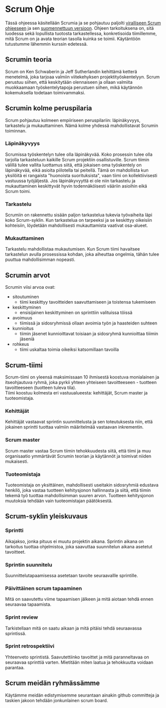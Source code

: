 # Scrum Ohje

Tässä ohjeessa käsitellään Scrumia ja se pohjautuu paljolti [viralliseen Scrum ohjeeseen](https://scrumguides.org/scrum-guide.html "The 2020 Scrum Guide") ja sen [suomennettuun versioon](https://scrumguides.org/docs/scrumguide/v2020/2020-Scrum-Guide-Finnish.pdf "Scrum ohje suomennettuna"). Ohjeen tarkoituksena on, sitä luodessa sekä lopullista tuotosta tarkastellessa, konkretisoida tiimillemme, mitä Scrum on ja avata teorian tasolla kuinka se toimii. Käytäntöön tutustumme lähemmin kurssin edetessä.

## Scrumin teoria

Scrum on Ken Schwaberin ja Jeff Sutherlandin kehittämä ketterä menetelmä, joka tarjoaa valmiin viitekehyksen projektityöskentelyyn. Scrum perustuu siihen, että keskitytään olennaiseen ja ollaan valmiita muokkaamaan työskentelytapoja perustuen siihen, mikä käytännön kokemuksella todetaan toimivammaksi.

## Scrumin kolme peruspilaria

Scrum pohjautuu kolmeen empiiriseen peruspilariin: läpinäkyvyys, tarkastelu ja mukauttaminen. Nämä kolme yhdessä mahdollistavat Scrumin toiminnan.

### Läpinäkyvyys

Scrumissa työskentelyn tulee olla läpinäkyvää. Koko prosessin tulee olla tarjolla tarkasteluun kaikille Scrum projektiin osallistuville. Scrum tiimin välillä tulee vallita luottamus siitä, että jokaisen oma työskentely on läpinäkyvää, eikä asioita piilotella tai peitellä. Tämä on mahdollista kun yksilöitä ei rangaista "huonoista suorituksista", vaan tiimi on kollektiivisesti vastuussa työjäljestä. Jos läpinäkyvyyttä ei ole niin tarkastelu ja mukauttaminen keskittyvät hyvin todennäköisesti vääriin asioihin eikä Scrum toimi.

### Tarkastelu

Scrumiin on rakennettu sisään paljon tarkastelua tukevia työvaiheita läpi koko Scrum-syklin. Kun tarkastelua on tarpeeksi ja se keskittyy oikeisiin kohteisiin, löydetään mahdollisesti mukauttamista vaativat osa-alueet.

### Mukauttaminen

Tarkastelu mahdollistaa mukautumisen. Kun Scrum tiimi havaitsee tarkastelun avulla prosessissa kohdan, joka aiheuttaa ongelmia, tähän tulee puuttua mahdollisimman nopeasti.

## Scrumin arvot

Scrumin viisi arvoa ovat:

- sitoutuminen
  - tiimi keskittyy tavoitteiden saavuttamiseen ja toistensa tukemiseen
- keskittyminen
  - ensisijainen keskittyminen on sprinttiin valituissa töissä
- avoimuus
  - tiimissä ja sidosryhmissä ollaan avoimia työn ja haasteiden suhteen
- kunnioitus
  - tiimin jäsenet kunnioittavat toisiaan ja sidosryhmä kunnioittaa tiiimin jäseniä
- rohkeus
  - tiimi uskaltaa toimia oikeiksi katsomillaan tavoilla

## Scrum-tiimi

Scrum-tiimi on yleensä maksimissaan 10 ihmisestä koostuva monialainen ja
itseohjautuva ryhmä, joka pyrkii yhteen yhteiseen tavoitteeseen - tuotteen
tavoitteeseen (tuotteen tuleva tila).  
Tiimi koostuu kolmesta eri vastuualueesta: kehittäjät, Scrum master ja tuoteomistaja.

### Kehittäjät

Kehittäjät vastaavat sprintin suunnittelusta ja sen toteutuksesta niin,
että jokainen sprintti tuottaa valmiin määritelmää vastaavan inkrementin.

### Scrum master

Scrum master vastaa Scrum tiimin tehokkuudesta siitä, että tiimi ja muu
organisaatio ymmärtävät Scrumin teorian ja käytännöt ja toimivat niiden mukaisesti.

### Tuoteomistaja

Tuoteomistaja on yksittäinen, mahdollisesti useitakin sidosryhmiä edustava henkilö,
joka vastaa tuotteen kehitysjonon hallinnasta ja siitä, että tiimin tekemä työ
tuottaa mahdollisimman suuren arvon. Tuotteen kehitysjonon muutoksia tehdään vain
tuoteomistajan päätöksestä.

## Scrum-syklin yleiskuvaus

### Sprintti

Aikajakso, jonka pituus ei muutu projektin aikana. Sprintin aikana on tarkoitus tuottaa ohjelmistoa, joka saavuttaa suunnitelun aikana asetetut tavoitteet.

### Sprintin suunnitelu

Suunnittelutapaamisessa asetetaan tavoite seuraavallle sprintille.

### Päivittäinen scrum tapaaminen

Mitä on saavutettu viime tapaamisen jälkeen ja mitä aiotaan tehdä ennen seuraavaa tapaamista.

### Sprint review

Tarkistellaan mitä on saatu aikaan ja mitä pitäisi tehdä seuraavassa sprintissä.

### Sprint retrospektiivi

Yhteenveto sprintistä. Saavutettiinko tavoittet ja mitä paranneltavaa on seuraavaa sprinttiä varten. Mietitään miten laatua ja tehokkuutta voidaan parantaa.

## Scrum meidän ryhmässämme

Käytämme meidän edistymisemme seurantaan ainakin github committeja ja taskien jakoon tehdään jonkunlainen scrum board.